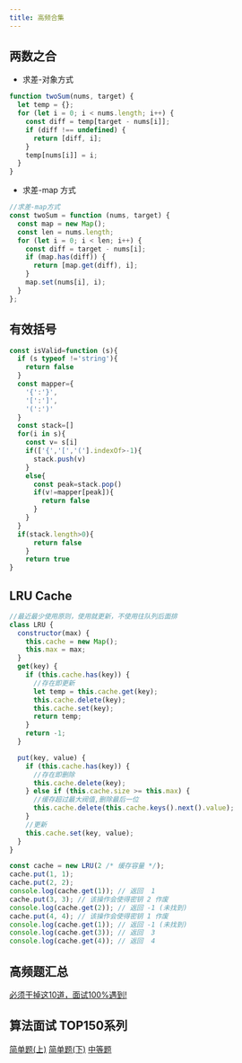 ```yaml
---
title: 高频合集
---
```


## 两数之合

- 求差-对象方式

```js
function twoSum(nums, target) {
  let temp = {};
  for (let i = 0; i < nums.length; i++) {
    const diff = temp[target - nums[i]];
    if (diff !== undefined) {
      return [diff, i];
    }
    temp[nums[i]] = i;
  }
}
```

- 求差-map 方式

```js
//求差-map方式
const twoSum = function (nums, target) {
  const map = new Map();
  const len = nums.length;
  for (let i = 0; i < len; i++) {
    const diff = target - nums[i];
    if (map.has(diff)) {
      return [map.get(diff), i];
    }
    map.set(nums[i], i);
  }
};
```

## 有效括号

```js
const isValid=function (s){
  if (s typeof !='string'){
    return false
  }
  const mapper={
    '{':'}',
    '[':']',
    '(':')'
  }
  const stack=[]
  for(i in s){
    const v= s[i]
    if(['{','[','('].indexOf>-1){
      stack.push(v)
    }
    else{
      const peak=stack.pop()
      if(v!=mapper[peak]){
        return false
      }
    }
  }
  if(stack.length>0){
      return false
    }
    return true
}

```

## LRU Cache

```js
//最近最少使用原则，使用就更新，不使用往队列后面排
class LRU {
  constructor(max) {
    this.cache = new Map();
    this.max = max;
  }
  get(key) {
    if (this.cache.has(key)) {
      //存在即更新
      let temp = this.cache.get(key);
      this.cache.delete(key);
      this.cache.set(key);
      return temp;
    }
    return -1;
  }

  put(key, value) {
    if (this.cache.has(key)) {
      //存在即删除
      this.cache.delete(key);
    } else if (this.cache.size >= this.max) {
      //缓存超过最大阀值,删除最后一位
      this.cache.delete(this.cache.keys().next().value);
    }
    //更新
    this.cache.set(key, value);
  }
}

const cache = new LRU(2 /* 缓存容量 */);
cache.put(1, 1);
cache.put(2, 2);
console.log(cache.get(1)); // 返回  1
cache.put(3, 3); // 该操作会使得密钥 2 作废
console.log(cache.get(2)); // 返回 -1 (未找到)
cache.put(4, 4); // 该操作会使得密钥 1 作废
console.log(cache.get(1)); // 返回 -1 (未找到)
console.log(cache.get(3)); // 返回  3
console.log(cache.get(4)); // 返回  4
```


## 高频题汇总

[必须干掉这10道，面试100%遇到!](https://mp.weixin.qq.com/s/1CGu1HWdBWuUeKtJHCIUoQ)

## 算法面试 TOP150系列

[简单题(上)](https://juejin.cn/post/6987320619394138148#heading-25)
[简单题(下)](https://juejin.cn/post/6989031479753834504#heading-6)
[中等题](https://juejin.cn/post/6992775762491211783)
